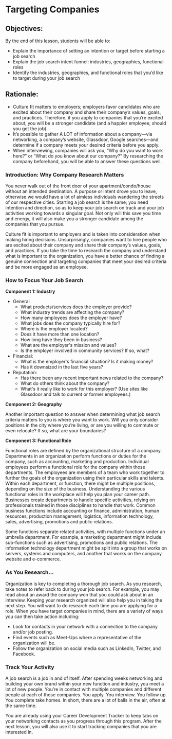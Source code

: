 # Targeting Companies

## Objectives: 
By the end of this lesson, students will be able to:
 - Explain the importance of setting an intention or target before starting a job search
 - Explain the job search intent funnel: industries, geographies, functional roles
 - Identify the industries, geographies, and functional roles that you’d like to target during your job search

## Rationale: 

 - Culture fit matters to employers; employers favor candidates who are excited about their company and share their company’s values, goals, and practices. Therefore, if you apply to companies that you’re excited about, you will be a stronger candidate (and a happier employee, should you get the job).
 - It’s possible to gather A LOT of information about a company—via networking, a company’s website, Glassdoor, Google searches—and determine if a company meets your desired criteria before you apply.  
 - When interviewing, companies will ask you, “Why do you want to work here?” or “What do you know about our company?” By researching the company beforehand, you will be able to answer these questions well.

### Introduction: Why Company Research Matters

You never walk out of the front door of your apartment/condo/house without an intended destination. A purpose or intent drove you to leave, otherwise we would have a lot of aimless individuals wandering the streets of our respective cities. Starting a job search is the same; you need intention and direction, so as to keep your job search on track and your job activities working towards a singular goal. Not only will this save you time and energy, it will also make you a stronger candidate among the companies that you pursue. 

Culture fit is important to employers and is taken into consideration when making hiring decisions. Unsurprisingly, companies want to hire people who are excited about their company and share their company’s values, goals, and practices. If you take the time to research the company and understand what is important to the organization, you have a better chance of finding a genuine connection and targeting companies that meet your desired criteria and be more engaged as an employee. 

### How to Focus Your Job Search

**Component 1: Industry**

* General
  * What products/services does the employer provide? 
  * What industry trends are affecting the company? 
  * How many employees does the employer have? 
  * What jobs does the company typically hire for? 
  * Where is the employer located? 
  * Does it have more than one location?
  * How long have they been in business?
  * What are the employer's mission and values? 
  * Is the employer involved in community services? If so, what? 
* Financial:
  * What is the employer's financial situation? Is it making money? 
  * Has it downsized in the last five years? 
* Reputation:
  * Has there been any recent important news related to the company?
  * What do others think about the company? 
  * What's it really like to work for this employer? (Use sites like Glassdoor and talk to current or former employees.)

**Component 2: Geography**

Another important question to answer when determining what job search criteria matters to you is where you want to work. Will you only consider positions in the city where you’re living, or are you willing to commute or even relocate? If so, what are your boundaries? 

**Component 3: Functional Role**

Functional roles are defined by the organizational structure of a company. Departments in an organization perform functions or duties for the company, such as accounting, marketing and production. Individual employees perform a functional role for the company within those departments. The employees are members of a team who work together to further the goals of the organization using their particular skills and talents. Within each department, or function, there might be multiple positions, depending on the size of the business. Understanding the various functional roles in the workplace will help you plan your career path. Businesses create departments to handle specific activities, relying on professionals trained in those disciplines to handle that work. Common business functions include accounting or finance, administration, human resources, production management, logistics, information technology, sales, advertising, promotions and public relations. 

Some functions separate related activities, with multiple functions under an umbrella department. For example, a marketing department might include sub-functions such as advertising, promotions and public relations. The information technology department might be split into a group that works on servers, systems and computers, and another that works on the company website and e-commerce.

### As You Research…

Organization is key to completing a thorough job search. As you research, take notes to refer back to during your job search. For example, you may read about an award the company won that you could ask about in an interview. Keeping your research organized will also help you in taking the next step. You will want to do research each time you are applying for a role. When you have target companies in mind, there are a variety of ways you can then take action including:
* Look for contacts in your network with a connection to the company and/or job posting.
* Find events such as Meet-Ups where a representative of the organization will be.
* Follow the organization on social media such as LinkedIn, Twitter, and Facebook.

### Track Your Activity

A job search is a job in and of itself. After spending weeks networking and building your own brand within your new function and industry, you meet a lot of new people. You’re in contact with multiple companies and different people at each of those companies. You apply. You interview. You follow up. You complete take homes. In short, there are a lot of balls in the air, often at the same time. 

You are already using your Career Development Tracker to keep tabs on your networking contacts as you progress through this program. After the next lesson, you will also use it to start tracking companies that you are interested in.
